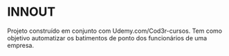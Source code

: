 # INNOUT
Projeto construído em conjunto com Udemy.com/Cod3r-cursos. Tem como objetivo automatizar os batimentos de ponto dos funcionários de uma empresa.
